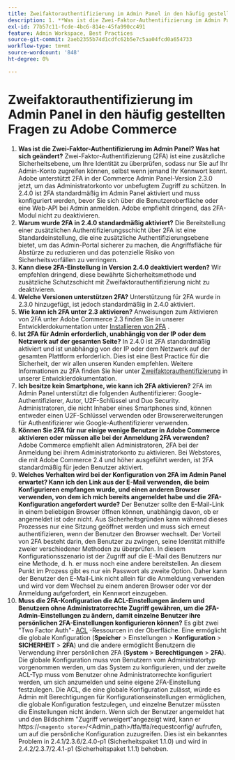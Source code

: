 ```yaml
---
title: Zweifaktorauthentifizierung im Admin Panel in den häufig gestellten Fragen zu Adobe Commerce
description: 1. **Was ist die Zwei-Faktor-Authentifizierung im Admin Panel? Was wurde geändert?** Zwei-Faktor-Authentifizierung (2FA) ist eine zusätzliche Sicherheitsebene, um Ihre Identität zu überprüfen, sodass nur Sie auf Ihr Admin-Konto zugreifen können, selbst wenn jemand Ihr Kennwort kennt. Adobe unterstützt 2FA in der Commerce Admin Panel-Version 2.3.0 jetzt, um das Administratorkonto vor unbefugtem Zugriff zu schützen. In 2.4.0 ist 2FA standardmäßig im Admin Panel aktiviert und muss konfiguriert werden, bevor Sie sich über die Benutzeroberfläche oder eine Web-API bei Admin anmelden. Adobe empfiehlt dringend, das 2FA-Modul nicht zu deaktivieren.
exl-id: 77b57c11-fcde-4bc6-814e-45fa990cc491
feature: Admin Workspace, Best Practices
source-git-commit: 2aeb2355b74d1cdfc62b5e7c5aa04fcd0a654733
workflow-type: tm+mt
source-wordcount: '848'
ht-degree: 0%

---
```


# Zweifaktorauthentifizierung im Admin Panel in den häufig gestellten Fragen zu Adobe Commerce

1. **Was ist die Zwei-Faktor-Authentifizierung im Admin Panel? Was hat sich geändert?** Zwei-Faktor-Authentifizierung (2FA) ist eine zusätzliche Sicherheitsebene, um Ihre Identität zu überprüfen, sodass nur Sie auf Ihr Admin-Konto zugreifen können, selbst wenn jemand Ihr Kennwort kennt. Adobe unterstützt 2FA in der Commerce Admin Panel-Version 2.3.0 jetzt, um das Administratorkonto vor unbefugtem Zugriff zu schützen. In 2.4.0 ist 2FA standardmäßig im Admin Panel aktiviert und muss konfiguriert werden, bevor Sie sich über die Benutzeroberfläche oder eine Web-API bei Admin anmelden. Adobe empfiehlt dringend, das 2FA-Modul nicht zu deaktivieren.
1. **Warum wurde 2FA in 2.4.0 standardmäßig aktiviert?** Die Bereitstellung einer zusätzlichen Authentifizierungsschicht über 2FA ist eine Standardeinstellung, die eine zusätzliche Authentifizierungsebene bietet, um das Admin-Portal sicherer zu machen, die Angriffsfläche für Abstürze zu reduzieren und das potenzielle Risiko von Sicherheitsvorfällen zu verringern.
1. **Kann diese 2FA-Einstellung in Version 2.4.0 deaktiviert werden?** Wir empfehlen dringend, diese bewährte Sicherheitsmethode und zusätzliche Schutzschicht mit Zweifaktorauthentifizierung nicht zu deaktivieren.
1. **Welche Versionen unterstützen 2FA?** Unterstützung für 2FA wurde in 2.3.0 hinzugefügt, ist jedoch standardmäßig in 2.4.0 aktiviert.
1. **Wie kann ich 2FA unter 2.3 aktivieren?** Anweisungen zum Aktivieren von 2FA unter Adobe Commerce 2.3 finden Sie in unserer Entwicklerdokumentation unter [Installieren von 2FA](https://developer.adobe.com/commerce/testing/functional-testing-framework/two-factor-authentication/) .
1. **Ist 2FA für Admin erforderlich, unabhängig von der IP oder dem Netzwerk auf der gesamten Seite?** In 2.4.0 ist 2FA standardmäßig aktiviert und ist unabhängig von der IP oder dem Netzwerk auf der gesamten Plattform erforderlich. Dies ist eine Best Practice für die Sicherheit, der wir allen unseren Kunden empfehlen. Weitere Informationen zu 2FA finden Sie hier unter [Zweifaktorauthentifizierung](https://developer.adobe.com/commerce/testing/functional-testing-framework/two-factor-authentication/) in unserer Entwicklerdokumentation.
1. **Ich besitze kein Smartphone, wie kann ich 2FA aktivieren?** 2FA im Admin Panel unterstützt die folgenden Authentifizierer: Google-Authentifizierer, Autor, U2F-Schlüssel und Duo Security. Administratoren, die nicht Inhaber eines Smartphones sind, können entweder einen U2F-Schlüssel verwenden oder Browsererweiterungen für Authentifizierer wie Google-Authentifizierer verwenden.
1. **Können Sie 2FA für nur einige wenige Benutzer in Adobe Commerce aktivieren oder müssen alle bei der Anmeldung 2FA verwenden?** Adobe Commerce empfiehlt allen Administratoren, 2FA bei der Anmeldung bei ihrem Administratorkonto zu aktivieren. Bei Webstores, die mit Adobe Commerce 2.4 und höher ausgeführt werden, ist 2FA standardmäßig für jeden Benutzer aktiviert.
1. **Welches Verhalten wird bei der Konfiguration von 2FA im Admin Panel erwartet? Kann ich den Link aus der E-Mail verwenden, die beim Konfigurieren empfangen wurde, und einen anderen Browser verwenden, von dem ich mich bereits angemeldet habe und die 2FA-Konfiguration angefordert wurde?** Der Benutzer sollte den E-Mail-Link in einem beliebigen Browser öffnen können, unabhängig davon, ob er angemeldet ist oder nicht. Aus Sicherheitsgründen kann während dieses Prozesses nur eine Sitzung geöffnet werden und muss sich erneut authentifizieren, wenn der Benutzer den Browser wechselt. Der Vorteil von 2FA besteht darin, den Benutzer zu zwingen, seine Identität mithilfe zweier verschiedener Methoden zu überprüfen. In diesem Konfigurationsszenario ist der Zugriff auf die E-Mail des Benutzers nur eine Methode, d. h. er muss noch eine andere bereitstellen. An diesem Punkt im Prozess gibt es nur ein Passwort als zweite Option. Daher kann der Benutzer den E-Mail-Link nicht allein für die Anmeldung verwenden und wird vor dem Wechsel zu einem anderen Browser oder vor der Anmeldung aufgefordert, ein Kennwort einzugeben.
1. **Muss die 2FA-Konfiguration die ACL-Einstellungen ändern und Benutzern ohne Administratorrechte Zugriff gewähren, um die 2FA-Admin-Einstellungen zu ändern, damit einzelne Benutzer ihre persönlichen 2FA-Einstellungen konfigurieren können?** Es gibt zwei &quot;Two Factor Auth&quot;- [ACL](https://developer.adobe.com/commerce/php/tutorials/backend/create-access-control-list-rule/) -Ressourcen in der Oberfläche. Eine ermöglicht die globale Konfiguration (**Speicher** > Einstellungen > **Konfiguration** > **SICHERHEIT** > **2FA**) und die andere ermöglicht Benutzern die Verwendung ihrer persönlichen 2FA (**System** > **Berechtigungen** > **2FA**). Die globale Konfiguration muss von Benutzern vom Administratortyp vorgenommen werden, um das System zu konfigurieren, und der zweite ACL-Typ muss vom Benutzer ohne Administratorrechte konfiguriert werden, um sich anzumelden und seine eigene 2FA-Einstellung festzulegen. Die ACL, die eine globale Konfiguration zulässt, würde es Admin mit Berechtigungen für Konfigurationseinstellungen ermöglichen, die globale Konfiguration festzulegen, und einzelne Benutzer müssten die Einstellungen nicht ändern. Wenn sich der Benutzer angemeldet hat und den Bildschirm &quot;Zugriff verweigert&quot;angezeigt wird, kann er https://``<magento store>``/&lt;Admin\_path>/tfa/tfa/requestconfig/ aufrufen, um auf die persönliche Konfiguration zuzugreifen. Dies ist ein bekanntes Problem in 2.4.1/2.3.6/2.4.0-p1 (Sicherheitspaket 1.1.0) und wird in 2.4.2/2.3.7/2.4.1-p1 (Sicherheitspaket 1.1.1) behoben.
